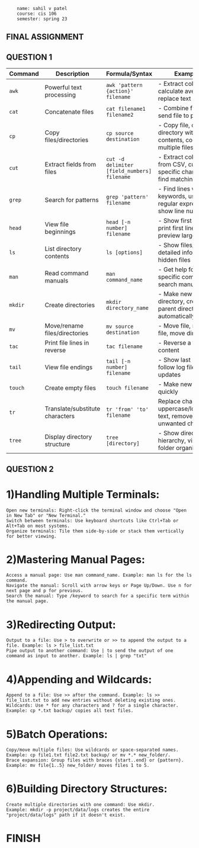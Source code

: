 ```
    name: sahil v patel
    course: cis 106
    semester: spring 23
```

## FINAL ASSIGNMENT
## QUESTION 1

| Command          | Description               | Formula/Syntax                         | Examples                                                                 |
|------------------|---------------------------|----------------------------------------|--------------------------------------------------------------------------|
| `awk`            | Powerful text processing  | `awk 'pattern {action}' filename`      | - Extract columns, calculate averages, replace text                      |
| `cat`            | Concatenate files         | `cat filename1 filename2`              | - Combine files, send file to program                                    |
| `cp`             | Copy files/directories    | `cp source destination`                | - Copy file, copy directory with contents, copy multiple files           |
| `cut`       | Extract fields from files | `cut -d delimiter [field_numbers] filename` | - Extract columns from CSV, cut specific characters, find matching lines |
| `grep`           | Search for patterns       | `grep 'pattern' filename`              | - Find lines with keywords, use regular expressions, show line numbers   |
| `head`           | View file beginnings      | `head [-n number] filename`            | - Show first 10 lines, print first line only, preview large files        |
| `ls`             | List directory contents   | `ls [options]`                         | - Show files/folders, detailed information, hidden files                 |
| `man`            | Read command manuals      | `man command_name`                     | - Get help for specific commands, search manual pages                    |
| `mkdir`          | Create directories        | `mkdir directory_name`                 | - Make new directory, create parent directories automatically            |
| `mv`             |Move/rename files/directories| `mv source destination`              | - Move file, rename file, move directory                                 |
| `tac`            | Print file lines in reverse | `tac filename`                       | - Reverse a file's content                                               |
| `tail`           | View file endings         | `tail [-n number] filename`            | - Show last 10 lines, follow log file updates                            |
| `touch`          | Create empty files        | `touch filename`                       | - Make new files quickly                                                 |
| `tr`             | Translate/substitute characters | `tr 'from' 'to' filename`        |Replace characters, uppercase/lowercase text, remove unwanted characters  |
| `tree`           | Display directory structure | `tree [directory]`                   | - Show directory hierarchy, visualize folder organization                |

## QUESTION 2
# 1)Handling Multiple Terminals:

    Open new terminals: Right-click the terminal window and choose "Open in New Tab" or "New Terminal."
    Switch between terminals: Use keyboard shortcuts like Ctrl+Tab or Alt+Tab on most systems.
    Organize terminals: Tile them side-by-side or stack them vertically for better viewing.

# 2)Mastering Manual Pages:

    Access a manual page: Use man command_name. Example: man ls for the ls command.
    Navigate the manual: Scroll with arrow keys or Page Up/Down. Use n for next page and p for previous.
    Search the manual: Type /keyword to search for a specific term within the manual page.

# 3)Redirecting Output:

    Output to a file: Use > to overwrite or >> to append the output to a file. Example: ls > file_list.txt
    Pipe output to another command: Use | to send the output of one command as input to another. Example: ls | grep "txt"

# 4)Appending and Wildcards:

    Append to a file: Use >> after the command. Example: ls >> file_list.txt to add new entries without deleting existing ones.
    Wildcards: Use * for any characters and ? for a single character. Example: cp *.txt backup/ copies all text files.

# 5)Batch Operations:

    Copy/move multiple files: Use wildcards or space-separated names. Example: cp file1.txt file2.txt backup/ or mv *.* new_folder/.
    Brace expansion: Group files with braces {start..end} or {pattern}. Example: mv file{1..5} new_folder/ moves files 1 to 5.

# 6)Building Directory Structures:

    Create multiple directories with one command: Use mkdir. 
    Example: mkdir -p project/data/logs creates the entire "project/data/logs" path if it doesn't exist.


# FINISH